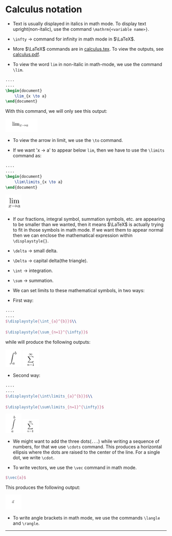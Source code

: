 # Calculus notation

* Text is usually displayed in italics in math mode. To display text upright(non-italic), use the command `\mathrm{<variable name>}`.
* `\infty` &rarr; command for infinity in math mode in $\LaTeX$.

* More $\LaTeX$ commands are in [calculus.tex](https://github.com/0x50-0x42/latex/blob/LaTeX/notes/teXfiles/calculus.tex). To view the outputs, see [calculus.pdf](https://github.com/0x50-0x42/latex/blob/LaTeX/notes/teXfiles/calculus.pdf).

* To view the word `lim` in non-italic in math-mode, we use the command `\lim`.
```tex
....
....
\begin{document}
	\lim_{x \to a}
\end{document}
```
With this command, we will only see this output:

<img src="images/lim.png" width="20%" height="20%">

* To view the arrow in limit, we use the `\to` command.

* If we want 'x &rarr; a' to appear below `lim`, then we have to use the `\limits` command as:
```tex
....
....
\begin{document}
	\lim\limits_{x \to a}
\end{document}
```

<img src="images/properLim.png" width="10%" height="10%">

* If our fractions, integral symbol, summation symbols, etc. are appearing to be smaller than we wanted, then it means $\LaTeX$ is actually trying to fit in those symbols in math mode. If we want them to appear normal then we can enclose the mathematical expression within `\displaystyle{}`.
* `\delta` &rarr; small delta.
* `\Delta` &rarr; capital delta(the triangle).

* `\int` &rarr; integration.
* `\sum` &rarr; summation.
* We can set limits to these mathematical symbols, in two ways:
* First way:
```tex
....
....
$\displaystyle{\int_{a}^{b}}$\\

$\displaystyle{\sum_{n=1}^{\infty}}$
```

while will produce the following outputs:

<img src="images/integration.png" width="10%" height="10%">

<img src="images/summation.png" width="10%" height="10%">

* Second way:
```tex
....
....
$\displaystyle{\int\limits_{a}^{b}}$\\

$\displaystyle{\sum\limits_{n=1}^{\infty}}$
```

<img src="images/integration2.png" width="10%" height="10%">

<img src="images/summation2.png" width="10%" height="10%">

* We might want to add the three dots(`...`) while writing a sequence of numbers, for that we use `\cdots` command. This produces a horizontal ellipsis where the dots are raised to the center of the line. For a single dot, we write `\cdot`.

* To write vectors, we use the `\vec` command in math mode.
```tex
$\vec{a}$
```
This produces the following output:

<img src="images/vector.png" width="10%" height="10%">

* To write angle brackets in math mode, we use the commands `\langle` and `\rangle`.

---
